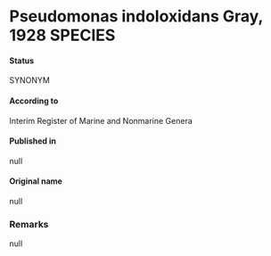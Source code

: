 # Pseudomonas indoloxidans Gray, 1928 SPECIES

#### Status
SYNONYM

#### According to
Interim Register of Marine and Nonmarine Genera

#### Published in
null

#### Original name
null

### Remarks
null